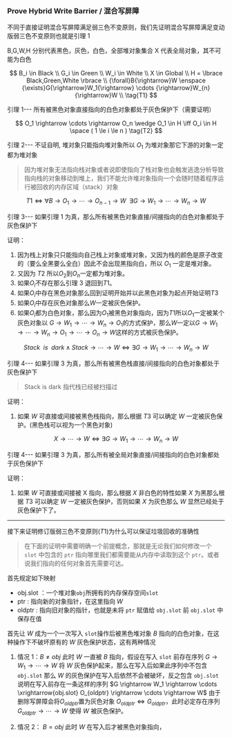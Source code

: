 ### Prove Hybrid Write Barrier / 混合写屏障

不同于直接证明混合写屏障满足弱三色不变原则，我们先证明混合写屏障满足变动版弱三色不变原则也就是引理 1

B,G,W,H 分别代表黑色，灰色，白色，全部堆对象集合
X 代表全局对象，其不可能为白色

$$
B_i \in Black \\
G_i \in Green \\
W_i \in White \\
X \in Global \\
H = \lbrace Black,Green,White \rbrace \\
{\forall}B{\rightarrow}W \enspace {\exists}G{\rightarrow}W_1{\rightarrow} \cdots {\rightarrow}W_{n}{\rightarrow}W \\
\tag{T1}
$$

引理 1--- 所有被黑色对象直接指向的白色对象都处于灰色保护下（需要证明）

$$
O_1 \rightarrow \cdots \rightarrow O_n \wedge O_1 \in H \iff O_i \in H \space ( 1 \le i \le n )
\tag{T2}
$$

引理 2--- 不证自明, 堆对象只能指向堆对象所以 $O_1$ 为堆对象那它下游的对象一定都为堆对象

> 因为堆对象无法指向栈对象或者说即使指向了栈对象也会触发逃逸分析导致指向栈的对象移动到堆上，我们不能允许堆对象指向一个会随时随着程序运行被回收的内存区域（stack）对象

$$
T1 \iff {\forall}B \rightarrow O_1 \rightarrow \cdots \rightarrow O_{n-1} \rightarrow W \enspace {\exists}G{\rightarrow}W_1{\rightarrow} \cdots {\rightarrow}W_n{\rightarrow}W
\tag{T3}
$$

引理 3--- 如果引理 1 为真，那么所有被黑色对象直接/间接指向的白色对象都处于灰色保护下

证明：

1. 因为栈上对象只只能指向自己栈上对象或堆对象，又因为栈的颜色是原子改变的（要么全黑要么全白）因此不会出现黑指向白，所以 $O_1$ 一定是堆对象。
2. 又因为 $T2$ 所以$O_2$到$O_n$一定都为堆对象。
3. 如果$O_i$不存在那么引理 3 退回到$T1$。
4. 如果$O_i$中存在黑色对象那么回到证明开始并以此黑色对象为起点开始证明$T3$
5. 如果$O_i$中存在灰色对象那么$W$一定被灰色保护。
6. 如果$O_i$都为白色对象，那么因为$O_1$被黑色对象指向，因为$T1$所以$O_1$一定被某个灰色对象以 $G \rightarrow W_1 \rightarrow \cdots \rightarrow W_n \rightarrow O_1$的方式保护，那么$W$一定以$G \rightarrow W_1 \rightarrow \cdots \rightarrow W_n \rightarrow O_1 \rightarrow \cdots \rightarrow O_n \rightarrow W$这样的方式被灰色保护。

$$
{Stack \enspace is \enspace dark} \wedge {Stack \rightarrow  \cdots  \rightarrow W} \iff {\exists G \rightarrow W_1 \rightarrow \cdots \rightarrow W_n \rightarrow W} \tag{T4}
$$

引理 4--- 如果引理 3 为真，那么所有被黑色栈直接/间接指向的白色对象都处于灰色保护下

> Stack is dark 指代栈已经被扫描过

证明：

1. 如果 $W$ 可直接或间接被黑色栈指向，那么根据 $T3$ 可以确定 $W$ 一定被灰色保护。(黑色栈可以视为一个黑色对象)

$$
{X \rightarrow \cdots \rightarrow W} \iff {\exists G \rightarrow W_1 \rightarrow \cdots \rightarrow W_n \rightarrow W} \tag{T5}
$$

引理 4--- 如果引理 3 为真，那么所有被全局对象直接/间接指向的白色对象都处于灰色保护下

证明：

1. 如果 $W$ 可直接或间接被 X 指向，那么根据 $X$ 非白色的特性如果 $X$ 为黑那么根据 $T3$ 可以确定 $W$ 一定被灰色保护，否则如果 $X$ 为灰色那么 $W$ 显然已经处于灰色保护下了。

---

接下来证明修订版弱三色不变原则($T1$)为什么可以保证垃圾回收的准确性

> 在下面的证明中需要明确一个前提概念，那就是无论我们如何修改一个 `slot` 中包含的 `ptr` 指向哪里我们都需要能从内存中读取到这个 `ptr`。或者说我们指向的任何对象首先需要可达。

首先规定如下映射

- obj.slot ：一个堆对象`obj`所拥有的内存保存空间`slot`
- ptr : 指向新的对象指针，在这里指向 $W$
- oldptr : 指向旧对象的指针，也就是未将 `ptr` 赋值给 `obj.slot` 前 `obj.slot` 中保存在值

首先让 $W$ 成为一个一次写入 `slot`操作后被黑色堆对象 $B$ 指向的白色对象，在这种操作下不破坏原有的 $W$ 灰色保护状态，这有两种情况

1. 情况 1：$B ≠ obj$ 此时 $W$ 一直被 $B$ 指向，假设在写入 `slot` 前存在序列 $G \rightarrow W_1 \rightarrow \cdots \rightarrow W$ 将 $W$ 灰色保护起来，那么在写入后如果此序列中不包含 `obj.slot` 那么 $W$ 的灰色保护在写入后依然不会被破坏，反之包含 `obj.slot` 说明在写入前存在一条这样的序列 $G \rightarrow W_1 \rightarrow \cdots \xrightarrow{obj.slot} O_{oldptr} \rightarrow \cdots \rightarrow W$ 由于删除写屏障会将$O_{oldptr}$置为灰色对象 $O_{oldptr} \iff G_{oldptr}$，此时必定存在序列 $G_{oldptr} \rightarrow \cdots \rightarrow W$ 使得 $W$ 被灰色保护。

2. 情况 2： $B = obj$ 此时 $W$ 在写入后才被黑色对象指向，
